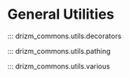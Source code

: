 # General Utilities

::: drizm_commons.utils.decorators

::: drizm_commons.utils.pathing

::: drizm_commons.utils.various
